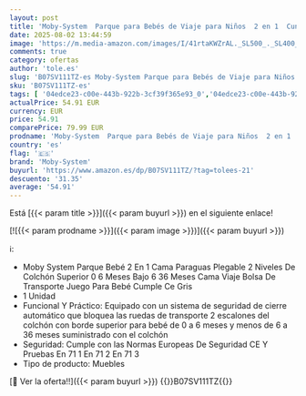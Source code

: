 ```yaml
---
layout: post
title: 'Moby-System  Parque para Bebés de Viaje para Niños  2 en 1  Cuna Plegable para Llevar  para Recién Nacidos y Niños Pequeños  1 Nivel: 0 a 6 Meses  2 Nivel: 6 a 36 Meses  Bolsa de Transporte  Gris'
date: 2025-08-02 13:44:59
image: 'https://m.media-amazon.com/images/I/41rtaKWZrAL._SL500_._SL400_.jpg'
comments: true
category: ofertas
author: 'tole.es'
slug: 'B07SV111TZ-es Moby-System Parque para Bebés de Viaje para Niños 2 en 1...'
sku: 'B07SV111TZ-es'
tags: [ '04edce23-c00e-443b-922b-3cf39f365e93_0','04edce23-c00e-443b-922b-3cf39f365e93_4901','Arborist Merchandising Root','Bebé','Camas para bebés y niños pequeños','Cunas','De viaje con tu bebé','Dormitorio','Muebles para bebé','Self Service','Special Features Stores','bebés','moby-system','nacido','recién','🇪🇸', ]
actualPrice: 54.91 EUR
currency: EUR
price: 54.91
comparePrice: 79.99 EUR
prodname: 'Moby-System  Parque para Bebés de Viaje para Niños  2 en 1  Cuna Plegable para Llevar  para Recién Nacidos y Niños Pequeños  1 Nivel: 0 a 6 Meses  2 Nivel: 6 a 36 Meses  Bolsa de Transporte  Gris'
country: 'es'
flag: '🇪🇸'
brand: 'Moby-System'
buyurl: 'https://www.amazon.es/dp/B07SV111TZ/?tag=tolees-21'
descuento: '31.35'
average: '54.91'
---
```


Está [{{< param title >}}]({{< param buyurl >}}) en el siguiente enlace!

[![{{< param prodname >}}]({{< param image >}})]({{< param buyurl >}})

ℹ️:

- Moby System Parque Bebé 2 En 1 Cama Paraguas Plegable 2 Niveles De Colchón Superior 0 6 Meses Bajo 6 36 Meses Cama Viaje Bolsa De Transporte Juego Para Bebé Cumple Ce Gris
- 1 Unidad
- Funcional Y Práctico: Equipado con un sistema de seguridad de cierre automático que bloquea las ruedas de transporte 2 escalones del colchón con borde superior para bebé de 0 a 6 meses y menos de 6 a 36 meses suministrado con el colchón
- Seguridad: Cumple con las Normas Europeas De Seguridad CE Y Pruebas En 71 1 En 71 2 En 71 3
- Tipo de producto: Muebles

[🛒 Ver la oferta!!]({{< param buyurl >}})
{{<world>}}B07SV111TZ{{</world>}}
